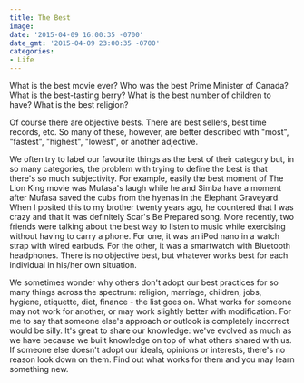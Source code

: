 ```yaml
---
title: The Best
image: 
date: '2015-04-09 16:00:35 -0700'
date_gmt: '2015-04-09 23:00:35 -0700'
categories:
- Life
---
```

<p>What is the best movie ever? Who was the best Prime Minister of Canada? What is the best-tasting berry? What is the best number of children to have? What is the best religion?</p>
<p>Of course there are objective bests. There are best sellers, best time records, etc. So many of these, however, are better described with "most", "fastest", "highest", "lowest", or another adjective.</p>
<p>We often try to label our favourite things as the best of their category but, in so many categories, the problem with trying to define the best is that there's so much subjectivity. For example, easily the best moment of The Lion King movie was Mufasa's laugh while he and Simba have a moment after Mufasa saved the cubs from the hyenas in the Elephant Graveyard. When I posited this to my brother twenty years ago, he countered that I was crazy and that it was definitely Scar's Be Prepared song. More recently, two friends were talking about the best way to listen to music while exercising without having to carry a phone. For one, it was an iPod nano in a watch strap with wired earbuds. For the other, it was a smartwatch with Bluetooth headphones. There is no objective best, but whatever works best for each individual in his/her own situation.</p>
<p>We sometimes wonder why others don't adopt our best practices for so many things across the spectrum: religion, marriage, children, jobs, hygiene, etiquette, diet, finance - the list goes on. What works for someone may not work for another, or may work slightly better with modification. For me to say that someone else's approach or outlook is completely incorrect would be silly. It's great to share our knowledge: we've evolved as much as we have because we built knowledge on top of what others shared with us. If someone else doesn't adopt our ideals, opinions or interests, there's no reason look down on them. Find out what works for them and you may learn something new.</p>
